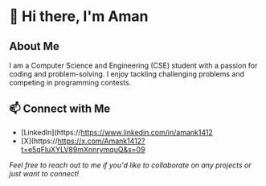 # 👋 Hi there, I'm Aman

## About Me
I am a Computer Science and Engineering (CSE) student with a passion for coding and problem-solving. I enjoy tackling challenging problems and competing in programming contests.

## 📫 Connect with Me

- [LinkedIn](https://https://www.linkedin.com/in/amank1412
- [X](https://https://x.com/Amank1412?t=e5qFluXYLV89mXnnrymquQ&s=09



*Feel free to reach out to me if you'd like to collaborate on any projects or just want to connect!*